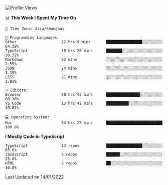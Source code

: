 <!--START_SECTION:waka-->
![Profile Views](http://img.shields.io/badge/Profile%20Views-14-blue)

📊 **This Week I Spent My Time On** 

```text
⌚︎ Time Zone: Asia/Shanghai

💬 Programming Languages: 
Other                    22 hrs 9 mins       ████████████████░░░░░░░░░   64.39% 
TypeScript               10 hrs 26 mins      ███████░░░░░░░░░░░░░░░░░░   30.32% 
Markdown                 52 mins             ░░░░░░░░░░░░░░░░░░░░░░░░░   2.55% 
JSON                     24 mins             ░░░░░░░░░░░░░░░░░░░░░░░░░   1.19% 
LESS                     21 mins             ░░░░░░░░░░░░░░░░░░░░░░░░░   1.02%

🔥 Editors: 
Browser                  20 hrs 43 mins      ███████████████░░░░░░░░░░   60.18% 
VS Code                  13 hrs 42 mins      ██████████░░░░░░░░░░░░░░░   39.82%

💻 Operating System: 
Mac                      34 hrs 25 mins      █████████████████████████   100.0%

```

**I Mostly Code in TypeScript** 

```text
TypeScript               13 repos            ████████████████░░░░░░░░░   65.0% 
JavaScript               5 repos             ██████░░░░░░░░░░░░░░░░░░░   25.0% 
HTML                     2 repos             ██░░░░░░░░░░░░░░░░░░░░░░░   10.0%

```



 Last Updated on 14/01/2022
<!--END_SECTION:waka-->

